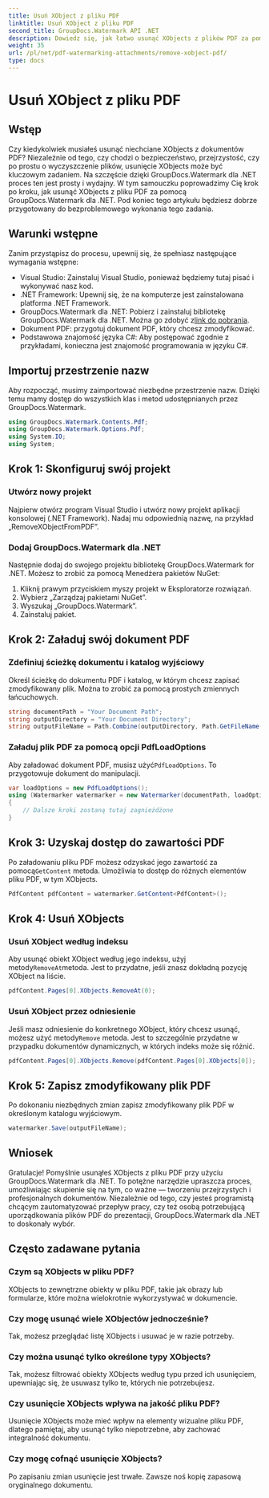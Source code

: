 ```yaml
---
title: Usuń XObject z pliku PDF
linktitle: Usuń XObject z pliku PDF
second_title: GroupDocs.Watermark API .NET
description: Dowiedz się, jak łatwo usunąć XObjects z plików PDF za pomocą GroupDocs.Watermark dla .NET, korzystając z naszego wszechstronnego samouczka krok po kroku.
weight: 35
url: /pl/net/pdf-watermarking-attachments/remove-xobject-pdf/
type: docs
---
```

# Usuń XObject z pliku PDF

## Wstęp
Czy kiedykolwiek musiałeś usunąć niechciane XObjects z dokumentów PDF? Niezależnie od tego, czy chodzi o bezpieczeństwo, przejrzystość, czy po prostu o wyczyszczenie plików, usunięcie XObjects może być kluczowym zadaniem. Na szczęście dzięki GroupDocs.Watermark dla .NET proces ten jest prosty i wydajny. W tym samouczku poprowadzimy Cię krok po kroku, jak usunąć XObjects z pliku PDF za pomocą GroupDocs.Watermark dla .NET. Pod koniec tego artykułu będziesz dobrze przygotowany do bezproblemowego wykonania tego zadania.
## Warunki wstępne
Zanim przystąpisz do procesu, upewnij się, że spełniasz następujące wymagania wstępne:
- Visual Studio: Zainstaluj Visual Studio, ponieważ będziemy tutaj pisać i wykonywać nasz kod.
- .NET Framework: Upewnij się, że na komputerze jest zainstalowana platforma .NET Framework.
-  GroupDocs.Watermark dla .NET: Pobierz i zainstaluj bibliotekę GroupDocs.Watermark dla .NET. Można go zdobyć z[link do pobrania](https://releases.groupdocs.com/Watermark/net/).
- Dokument PDF: przygotuj dokument PDF, który chcesz zmodyfikować.
- Podstawowa znajomość języka C#: Aby postępować zgodnie z przykładami, konieczna jest znajomość programowania w języku C#.
## Importuj przestrzenie nazw
Aby rozpocząć, musimy zaimportować niezbędne przestrzenie nazw. Dzięki temu mamy dostęp do wszystkich klas i metod udostępnianych przez GroupDocs.Watermark.
```csharp
using GroupDocs.Watermark.Contents.Pdf;
using GroupDocs.Watermark.Options.Pdf;
using System.IO;
using System;
```
## Krok 1: Skonfiguruj swój projekt
### Utwórz nowy projekt
Najpierw otwórz program Visual Studio i utwórz nowy projekt aplikacji konsolowej (.NET Framework). Nadaj mu odpowiednią nazwę, na przykład „RemoveXObjectFromPDF”.
### Dodaj GroupDocs.Watermark dla .NET
Następnie dodaj do swojego projektu bibliotekę GroupDocs.Watermark for .NET. Możesz to zrobić za pomocą Menedżera pakietów NuGet:
1. Kliknij prawym przyciskiem myszy projekt w Eksploratorze rozwiązań.
2. Wybierz „Zarządzaj pakietami NuGet”.
3. Wyszukaj „GroupDocs.Watermark”.
4. Zainstaluj pakiet.
## Krok 2: Załaduj swój dokument PDF
### Zdefiniuj ścieżkę dokumentu i katalog wyjściowy
Określ ścieżkę do dokumentu PDF i katalog, w którym chcesz zapisać zmodyfikowany plik. Można to zrobić za pomocą prostych zmiennych łańcuchowych.
```csharp
string documentPath = "Your Document Path";
string outputDirectory = "Your Document Directory";
string outputFileName = Path.Combine(outputDirectory, Path.GetFileName(documentPath));
```
### Załaduj plik PDF za pomocą opcji PdfLoadOptions
 Aby załadować dokument PDF, musisz użyć`PdfLoadOptions`. To przygotowuje dokument do manipulacji.
```csharp
var loadOptions = new PdfLoadOptions();
using (Watermarker watermarker = new Watermarker(documentPath, loadOptions))
{
    // Dalsze kroki zostaną tutaj zagnieżdżone
}
```
## Krok 3: Uzyskaj dostęp do zawartości PDF
 Po załadowaniu pliku PDF możesz odzyskać jego zawartość za pomocą`GetContent` metoda. Umożliwia to dostęp do różnych elementów pliku PDF, w tym XObjects.
```csharp
PdfContent pdfContent = watermarker.GetContent<PdfContent>();
```
## Krok 4: Usuń XObjects
### Usuń XObject według indeksu
 Aby usunąć obiekt XObject według jego indeksu, użyj metody`RemoveAt`metoda. Jest to przydatne, jeśli znasz dokładną pozycję XObject na liście.
```csharp
pdfContent.Pages[0].XObjects.RemoveAt(0);
```
### Usuń XObject przez odniesienie
 Jeśli masz odniesienie do konkretnego XObject, który chcesz usunąć, możesz użyć metody`Remove` metoda. Jest to szczególnie przydatne w przypadku dokumentów dynamicznych, w których indeks może się różnić.
```csharp
pdfContent.Pages[0].XObjects.Remove(pdfContent.Pages[0].XObjects[0]);
```
## Krok 5: Zapisz zmodyfikowany plik PDF
Po dokonaniu niezbędnych zmian zapisz zmodyfikowany plik PDF w określonym katalogu wyjściowym.
```csharp
watermarker.Save(outputFileName);
```
## Wniosek
Gratulacje! Pomyślnie usunąłeś XObjects z pliku PDF przy użyciu GroupDocs.Watermark dla .NET. To potężne narzędzie upraszcza proces, umożliwiając skupienie się na tym, co ważne — tworzeniu przejrzystych i profesjonalnych dokumentów. Niezależnie od tego, czy jesteś programistą chcącym zautomatyzować przepływ pracy, czy też osobą potrzebującą uporządkowania plików PDF do prezentacji, GroupDocs.Watermark dla .NET to doskonały wybór.
## Często zadawane pytania
### Czym są XObjects w pliku PDF?
XObjects to zewnętrzne obiekty w pliku PDF, takie jak obrazy lub formularze, które można wielokrotnie wykorzystywać w dokumencie.
### Czy mogę usunąć wiele XObjectów jednocześnie?
Tak, możesz przeglądać listę XObjects i usuwać je w razie potrzeby.
### Czy można usunąć tylko określone typy XObjects?
Tak, możesz filtrować obiekty XObjects według typu przed ich usunięciem, upewniając się, że usuwasz tylko te, których nie potrzebujesz.
### Czy usunięcie XObjects wpływa na jakość pliku PDF?
Usunięcie XObjects może mieć wpływ na elementy wizualne pliku PDF, dlatego pamiętaj, aby usunąć tylko niepotrzebne, aby zachować integralność dokumentu.
### Czy mogę cofnąć usunięcie XObjects?
Po zapisaniu zmian usunięcie jest trwałe. Zawsze noś kopię zapasową oryginalnego dokumentu.